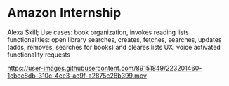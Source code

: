 # Amazon Internship
Alexa Skill; Use cases: book organization, invokes reading lists functionalities: open library searches, creates, fetches, searches, updates (adds, removes, searches for books) and cleares lists
UX: voice activated functionality requests


https://user-images.githubusercontent.com/89151849/223201460-1cbec8db-310c-4ce3-ae9f-a2875e28b399.mov

